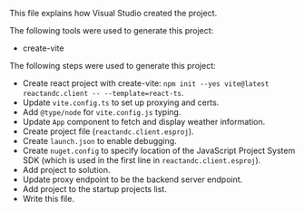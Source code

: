 This file explains how Visual Studio created the project.

The following tools were used to generate this project:
- create-vite

The following steps were used to generate this project:
- Create react project with create-vite: `npm init --yes vite@latest reactandc.client -- --template=react-ts`.
- Update `vite.config.ts` to set up proxying and certs.
- Add `@type/node` for `vite.config.js` typing.
- Update `App` component to fetch and display weather information.
- Create project file (`reactandc.client.esproj`).
- Create `launch.json` to enable debugging.
- Create `nuget.config` to specify location of the JavaScript Project System SDK (which is used in the first line in `reactandc.client.esproj`).
- Add project to solution.
- Update proxy endpoint to be the backend server endpoint.
- Add project to the startup projects list.
- Write this file.
